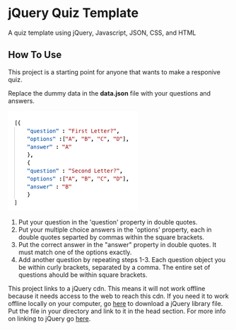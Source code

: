 # jQuery Quiz Template
A quiz template using jQuery, Javascript, JSON, CSS, and HTML

## How To Use
This project is a starting point for anyone that wants to make a responive quiz. 

Replace the dummy data in the **data.json** file with your questions and answers.

![ScreenShot](docs/screenshot_data.png)

1. Put your question in the 'question' property in double quotes.
2. Put your multiple choice answers in the 'options' property, each in double quotes separted by commas within the square brackets.
3. Put the correct answer in the "answer" property in double quotes. It must match one of the options exactly.
4. Add another question by repeating steps 1-3. Each question object you be within curly brackets, separated by a comma. The entire set of questions ahould be within square brackets.

This project links to a jQuery cdn. This means it will not work offline because it needs access to the web to reach this cdn. If you need it to work offline locally on your computer, go [here](https://jquery.com/download/) to download a jQuery library file. Put the file in your directory and link to it in the head section. For more info on linking to jQuery go [here](https://www.w3schools.com/jquery/jquery_get_started.asp).



